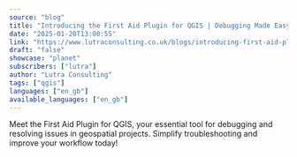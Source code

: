 ```yaml
---
source: "blog"
title: "Introducing the First Aid Plugin for QGIS | Debugging Made Easy"
date: "2025-01-20T13:00:55"
link: "https://www.lutraconsulting.co.uk/blogs/introducing-first-aid-plugin?utm_source=qgis"
draft: "false"
showcase: "planet"
subscribers: ["lutra"]
author: "Lutra Consulting"
tags: ["qgis"]
languages: ["en_gb"]
available_languages: ["en_gb"]
---
```


Meet the First Aid Plugin for QGIS, your essential tool for debugging and resolving issues in geospatial projects. Simplify troubleshooting and improve your workflow today!
